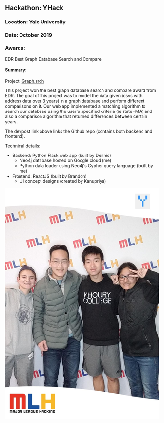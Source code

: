 ## Hackathon: YHack
### Location: Yale University
### Date: October 2019
### Awards:
EDR Best Graph Database Search and Compare

#### Summary:

Project: [Graph.srch](https://devpost.com/software/yhack-2019)

This project won the best graph database search and compare award from EDR. The goal of this project was to model the data given (csvs with address data over 3 years) in a graph database and perform different comparisons on it. Our web app implemented a matching algorithm to search our database using the user's specified criteria (ie state=MA) and also a comparison algorithm that returned differences between certain years. 

The devpost link above links the Github repo (contains both backend and frontend). 

Technical details:
* Backend: Python Flask web app (built by Dennis)
  * Neo4j database hosted on Google cloud (me)
  * Python data loader using Neo4j's Cypher query language (built by me)
* Frontend: ReactJS (built by Brandon)
  * UI concept designs (created by Kanupriya)

![Group Picture!](https://github.com/SGinovker/HackathonProjects/blob/master/_img/yhack19.png)
